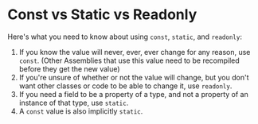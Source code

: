 # Const vs Static vs Readonly
Here's what you need to know about using <code>const</code>, <code>static</code>, and <code>readonly</code>:
1.	If you know the value will never, ever, ever change for any reason, use <code>const</code>. (Other Assemblies that use this value need to be recompiled before they get the new value)
2.	If you're unsure of whether or not the value will change, but you don't want other classes or code to be able to change it, use <code>readonly</code>.
3.	If you need a field to be a property of a type, and not a property of an instance of that type, use <code>static</code>.
4.	A <code>const</code> value is also implicitly <code>static</code>.
